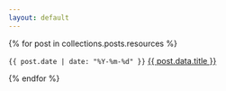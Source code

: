 ```yaml
---
layout: default
---
```


{% for post in collections.posts.resources %}
  <p><code>{{ post.date | date: "%Y-%m-%d" }}</code> <a href="{{ post.relative_url }}">{{ post.data.title }}</a></p>
{% endfor %}

<!-- post ideas -->

<!-- LM13700 writeup -->
<!-- bass pedal wiring? -->
<!-- big muff tone hack? -->
<!-- dual ended power supply -->
<!-- magnet wire prototyping -->
<!-- gear: psu, iron, multimeter, scope -->
<!-- bare mcu programming -->
<!-- plastic vintage tone -->
<!-- debugging techniques -->
<!-- time domain and frequency domain -->
<!-- list of instruments -->
<!-- jagmaster setup -->
<!-- favorite vinyl records -->
